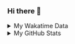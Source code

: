 ### Hi there 👋

<!--
**cdfmlr/cdfmlr** is a ✨ _special_ ✨ repository because its `README.md` (this file) appears on your GitHub profile.

Here are some ideas to get you started:

- 🔭 I’m currently working on ...
- 🌱 I’m currently learning ...
- 👯 I’m looking to collaborate on ...
- 🤔 I’m looking for help with ...
- 💬 Ask me about ...
- 📫 How to reach me: ...
- 😄 Pronouns: ...
- ⚡ Fun fact: ...
-->

<details>

<summary>My Wakatime Data</summary>

<!--START_SECTION:waka-->
![Lines of code](https://img.shields.io/badge/From%20Hello%20World%20I%27ve%20Written-672%20Thousand%20lines%20of%20code-blue)

**🐱 My GitHub Data** 

> 🏆 31 Contributions in the Year 2023
 > 
> 📦 526.2 kB Used in GitHub's Storage 
 > 
> 🚫 Not Opted to Hire
 > 
> 📜 59 Public Repositories 
 > 
> 🔑 15 Private Repositories  
 > 
**I'm an Early 🐤** 

```text
🌞 Morning    110 commits    ████░░░░░░░░░░░░░░░░░░░░░   17.54% 
🌆 Daytime    270 commits    ██████████░░░░░░░░░░░░░░░   43.06% 
🌃 Evening    242 commits    █████████░░░░░░░░░░░░░░░░   38.6% 
🌙 Night      5 commits      ░░░░░░░░░░░░░░░░░░░░░░░░░   0.8%

```
📅 **I'm Most Productive on Monday** 

```text
Monday       106 commits    ████░░░░░░░░░░░░░░░░░░░░░   16.91% 
Tuesday      79 commits     ███░░░░░░░░░░░░░░░░░░░░░░   12.6% 
Wednesday    93 commits     ███░░░░░░░░░░░░░░░░░░░░░░   14.83% 
Thursday     102 commits    ████░░░░░░░░░░░░░░░░░░░░░   16.27% 
Friday       99 commits     ████░░░░░░░░░░░░░░░░░░░░░   15.79% 
Saturday     76 commits     ███░░░░░░░░░░░░░░░░░░░░░░   12.12% 
Sunday       72 commits     ██░░░░░░░░░░░░░░░░░░░░░░░   11.48%

```


**I Mostly Code in Go** 

```text
Go                       19 repos            ███████░░░░░░░░░░░░░░░░░░   30.16% 
Python                   12 repos            ████░░░░░░░░░░░░░░░░░░░░░   19.05% 
Jupyter Notebook         6 repos             ██░░░░░░░░░░░░░░░░░░░░░░░   9.52% 
Java                     4 repos             █░░░░░░░░░░░░░░░░░░░░░░░░   6.35% 
Vue                      4 repos             █░░░░░░░░░░░░░░░░░░░░░░░░   6.35%

```



 Last Updated on 29/01/2023 01:48:48 UTC
<!--END_SECTION:waka-->

</details>

<details>
 
 <summary>My GitHub Stats</summary>

[![CDFMLR's github stats](https://github-readme-stats.vercel.app/api?username=cdfmlr&count_private=true&show_icons=true)](https://github.com/anuraghazra/github-readme-stats)

</details>
